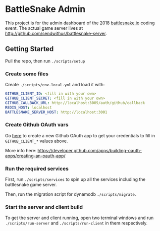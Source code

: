 # BattleSnake Admin

This project is for the admin dashboard of the 2018 [battlesnake.io](https://battlesnake.io) coding event.
The actual game server lives at <http://github.com/sendwithus/battlesnake-server>.

## Getting Started

Pull the repo, then run `./scripts/setup`

### Create some files

Create `./scripts/env-local.yml` and load it with:

```yaml
GITHUB_CLIENT_ID: <fill in with your own>
GITHUB_CLIENT_SECRET: <fill in with your own>
GITHUB_CALLBACK_URL: http://localhost:3009/auth/github/callback
REDIS_HOST: localhost
BATTLESNAKE_SERVER_HOST: http://localhost:3001
```

### Create Github OAuth vars

Go [here](https://github.com/settings/developers) to create a new Github OAuth app to get your credentials to fill in `GITHUB_CLIENT_*` values above.

More info here: <https://developer.github.com/apps/building-oauth-apps/creating-an-oauth-app/>

### Run the required services

First, run `./scripts/services` to spin up all the services including the battlesnake game server.

Then, run the migration script for dynamodb `./scripts/migrate`.

### Start the server and client build

To get the server and client running, open two terminal windows and run `./scripts/run-server` and `./scripts/run-client` in them respectively.

